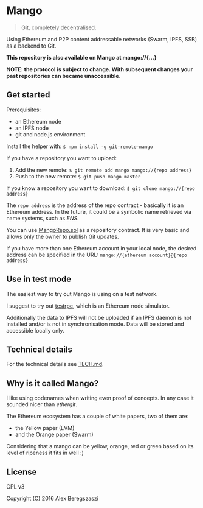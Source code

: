 # Mango

> Git, completely decentralised.

Using Ethereum and P2P content addressable networks (Swarm, IPFS, SSB) as a backend to Git.

**This repository is also available on Mango at mango://{...}**

**NOTE: the protocol is subject to change. With subsequent changes your past repositories can became unaccessible.**

## Get started

Prerequisites:
- an Ethereum node
- an IPFS node
- git and node.js environment

Install the helper with: `$ npm install -g git-remote-mango`

If you have a repository you want to upload:
1. Add the new remote: `$ git remote add mango mango://{repo address}`
2. Push to the new remote: `$ git push mango master`

If you know a repository you want to download: `$ git clone mango://{repo address}`

The `repo address` is the address of the repo contract - basically it is an Ethereum address. In the future, it could be a symbolic name retrieved via name systems, such as *ENS*.

You can use [MangoRepo.sol](MangoRepo.sol) as a repository contract. It is very basic and allows only the owner to publish Git updates.

If you have more than one Ethereum account in your local node, the desired address can be specified in the URL: `mango://{ethereum account}@{repo address}`

## Use in test mode

The easiest way to try out Mango is using on a test network.

I suggest to try out [testrpc](https://github.com/ethereumjs/testrpc), which is an Ethereum node simulator.

Additionally the data to IPFS will not be uploaded if an IPFS daemon is not installed and/or is not in synchronisation mode. Data will be stored and accessible locally only.

## Technical details

For the technical details see [TECH.md](TECH.md).

## Why is it called Mango?

I like using codenames when writing even proof of concepts.  In any case it sounded nicer than *ethergit*.

The Ethereum ecosystem has a couple of white papers, two of them are:
- the Yellow paper (EVM)
- and the Orange paper (Swarm)

Considering that a mango can be yellow, orange, red or green based on its level of ripeness it fits in well :)

## License

GPL v3

Copyright (C) 2016 Alex Beregszaszi
